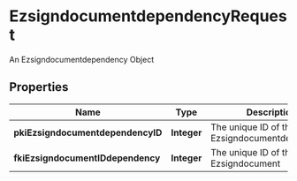 

# EzsigndocumentdependencyRequest

An Ezsigndocumentdependency Object

## Properties

| Name | Type | Description | Notes |
|------------ | ------------- | ------------- | -------------|
|**pkiEzsigndocumentdependencyID** | **Integer** | The unique ID of the Ezsigndocumentdependency |  [optional] |
|**fkiEzsigndocumentIDdependency** | **Integer** | The unique ID of the Ezsigndocument |  |



